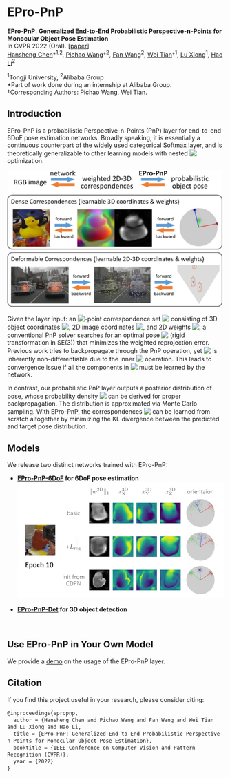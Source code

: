 # EPro-PnP

**EPro-PnP: Generalized End-to-End Probabilistic Perspective-n-Points for Monocular Object Pose Estimation**
<br>
In CVPR 2022 (Oral). [[paper](https://arxiv.org/pdf/2203.13254.pdf)]
<br>
[Hansheng Chen](https://lakonik.github.io/)\*<sup>1,2</sup>, [Pichao Wang](https://wangpichao.github.io/)†<sup>2</sup>, [Fan Wang](https://scholar.google.com/citations?user=WCRGTHsAAAAJ&hl=en)<sup>2</sup>, [Wei Tian](https://scholar.google.com/citations?user=aYKQn88AAAAJ&hl=en)†<sup>1</sup>, [Lu Xiong](https://www.researchgate.net/scientific-contributions/Lu-Xiong-71708073)<sup>1</sup>, [Hao Li](https://scholar.google.com/citations?user=pHN-QIwAAAAJ&hl=zh-CN)<sup>2</sup>

<sup>1</sup>Tongji University, <sup>2</sup>Alibaba Group
<br>
\*Part of work done during an internship at Alibaba Group.
<br>
†Corresponding Authors: Pichao Wang, Wei Tian.

## Introduction

EPro-PnP is a probabilistic Perspective-n-Points (PnP) layer for end-to-end 6DoF pose estimation networks. Broadly speaking, it is essentially a continuous counterpart of the widely used categorical Softmax layer, and is theoretically generalizable to other learning models with nested <!-- $\mathrm{arg\,min}$ --> <img style="transform: translateY(0.1em); background: white;" src="https://latex.codecogs.com/svg.latex?%5Cmathrm%7Barg%5C%2Cmin%7D"> optimization.

<img src="intro.png" width="500"  alt=""/>

Given the layer input: an <!-- $N$ --> <img style="transform: translateY(0.1em); background: white;" src="https://latex.codecogs.com/svg.latex?N">-point correspondence set <!-- $X = \left\{x^\text{3D}_i,x^\text{2D}_i,w^\text{2D}_i\,\middle|\,i=1\cdots N\right\}$ --> <img style="transform: translateY(0.1em); background: white;" src="https://latex.codecogs.com/svg.latex?X%20%3D%20%5Cleft%5C%7Bx%5E%5Ctext%7B3D%7D_i%2Cx%5E%5Ctext%7B2D%7D_i%2Cw%5E%5Ctext%7B2D%7D_i%5C%2C%5Cmiddle%7C%5C%2Ci%3D1%5Ccdots%20N%5Cright%5C%7D"> consisting of 3D object coordinates <!-- $x^\text{3D}_i \in \mathbb{R}^3$ --> <img style="transform: translateY(0.1em); background: white;" src="https://latex.codecogs.com/svg.latex?x%5E%5Ctext%7B3D%7D_i%20%5Cin%20%5Cmathbb%7BR%7D%5E3">, 2D image coordinates <!-- $x^\text{2D}_i \in \mathbb{R}^2$ --> <img style="transform: translateY(0.1em); background: white;" src="https://latex.codecogs.com/svg.latex?x%5E%5Ctext%7B2D%7D_i%20%5Cin%20%5Cmathbb%7BR%7D%5E2">, and 2D weights <!-- $w^\text{2D}_i \in \mathbb{R}^2_+ $ --> <img style="transform: translateY(0.1em); background: white;" src="https://latex.codecogs.com/svg.latex?w%5E%5Ctext%7B2D%7D_i%20%5Cin%20%5Cmathbb%7BR%7D%5E2_%2B">, a conventional PnP solver searches for an optimal pose <!-- $y^\ast$ --> <img style="transform: translateY(0.1em); background: white;" src="https://latex.codecogs.com/svg.latex?y%5E%5Cast"> (rigid transformation in SE(3)) that minimizes the weighted reprojection error. Previous work tries to backpropagate through the PnP operation, yet <!-- $y^\ast$ --> <img style="transform: translateY(0.1em); background: white;" src="https://latex.codecogs.com/svg.latex?y%5E%5Cast"> is inherently non-differentiable due to the inner <!-- $\mathrm{arg\,min}$ --> <img style="transform: translateY(0.1em); background: white;" src="https://latex.codecogs.com/svg.latex?%5Cmathrm%7Barg%5C%2Cmin%7D"> operation. This leads to convergence issue if all the components in <!-- $X$ --> <img style="transform: translateY(0.1em); background: white;" src="https://latex.codecogs.com/svg.latex?X"> must be learned by the network.

In contrast, our probabilistic PnP layer outputs a posterior distribution of pose, whose probability density <!-- $p(y|X)$ --> <img style="transform: translateY(0.1em); background: white;" src="https://latex.codecogs.com/svg.latex?p(y%7CX)"> can be derived for proper backpropagation. The distribution is approximated via Monte Carlo sampling. With EPro-PnP, the correspondences <!-- $X$ --> <img style="transform: translateY(0.1em); background: white;" src="https://latex.codecogs.com/svg.latex?X"> can be learned from scratch altogether by minimizing the KL divergence between the predicted and target
pose distribution.

## Models

We release two distinct networks trained with EPro-PnP:

- **[EPro-PnP-6DoF](EPro-PnP-6DoF) for 6DoF pose estimation**<br>
  <img src="EPro-PnP-6DoF/viz.gif" width="500" alt=""/>

- **[EPro-PnP-Det](EPro-PnP-Det) for 3D object detection**

  <img src="EPro-PnP-Det/resources/viz.gif" width="500" alt=""/>

## Use EPro-PnP in Your Own Model

We provide a [demo](demo/fit_identity.ipynb) on the usage of the EPro-PnP layer.

## Citation

If you find this project useful in your research, please consider citing:

```
@inproceedings{epropnp, 
  author = {Hansheng Chen and Pichao Wang and Fan Wang and Wei Tian and Lu Xiong and Hao Li, 
  title = {EPro-PnP: Generalized End-to-End Probabilistic Perspective-n-Points for Monocular Object Pose Estimation}, 
  booktitle = {IEEE Conference on Computer Vision and Pattern Recognition (CVPR)}, 
  year = {2022}
}
```
